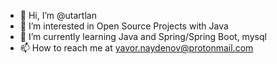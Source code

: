 - 👋 Hi, I’m @utartlan
- 👀 I’m interested in Open Source Projects with Java
- 🌱 I’m currently learning Java and Spring/Spring Boot, mysql
- 📫 How to reach me at yavor.naydenov@protonmail.com

<!---
- 💞️ I’m looking to collaborate on ...
utartlan/utartlan is a ✨ special ✨ repository because its `README.md` (this file) appears on your GitHub profile.
You can click the Preview link to take a look at your changes.
--->
